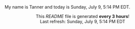 My name is Tanner and today is Sunday, July 9, 5:14 PM EDT.

<p align="center">This <i>README</i> file is generated <b>every 3 hours</b>!</br>Last refresh: Sunday, July 9, 5:14 PM EDT<br /></p>
